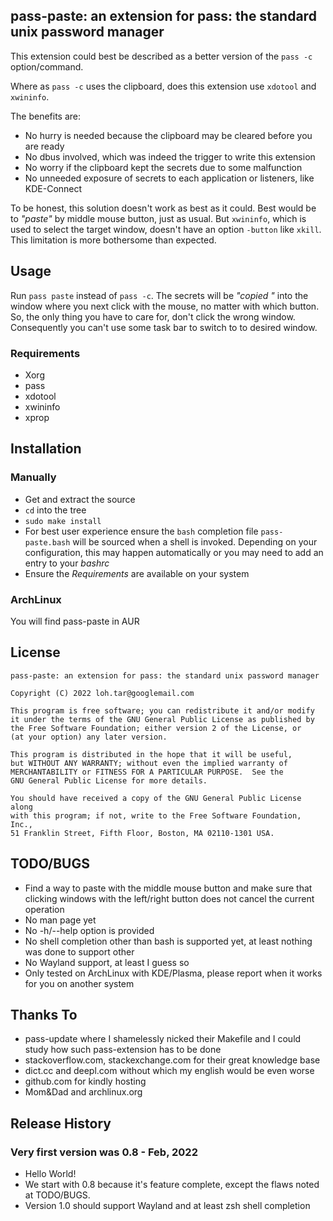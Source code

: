 ## pass-paste: an extension for pass: the standard unix password manager

This extension could best be described as a better version of the `pass -c` option/command.

Where as `pass -c` uses the clipboard, does this extension use `xdotool` and `xwininfo`.

The benefits are:

- No hurry is needed because the clipboard may be cleared before you are ready
- No dbus involved, which was indeed the trigger to write this extension
- No worry if the clipboard kept the secrets due to some malfunction
- No unneeded exposure of secrets to each application or listeners, like KDE-Connect

To be honest, this solution doesn't work as best as it could. Best would be to *"paste"* by
middle mouse button, just as usual. But `xwininfo`, which is used to select the target window,
doesn't have an option `-button` like `xkill`. This limitation is more bothersome than expected.

## Usage

Run `pass paste` instead of `pass -c`. The secrets will be *"copied "* into the window where you next
click with the mouse, no matter with which button. So, the only thing you have to care for, don't
click the wrong window. Consequently you can't use some task bar to switch to to desired window.

### Requirements

  - Xorg
  - pass
  - xdotool
  - xwininfo
  - xprop

## Installation

### Manually

- Get and extract the source
- `cd` into the tree
- `sudo make install`
- For best user experience ensure the `bash` completion file `pass-paste.bash` will be sourced when
a shell is invoked. Depending on your configuration, this may happen automatically or you may need
to add an entry to your *bashrc*
- Ensure the *Requirements* are available on your system

### ArchLinux

You will find pass-paste in AUR

## License

    pass-paste: an extension for pass: the standard unix password manager

    Copyright (C) 2022 loh.tar@googlemail.com

    This program is free software; you can redistribute it and/or modify
    it under the terms of the GNU General Public License as published by
    the Free Software Foundation; either version 2 of the License, or
    (at your option) any later version.

    This program is distributed in the hope that it will be useful,
    but WITHOUT ANY WARRANTY; without even the implied warranty of
    MERCHANTABILITY or FITNESS FOR A PARTICULAR PURPOSE.  See the
    GNU General Public License for more details.

    You should have received a copy of the GNU General Public License along
    with this program; if not, write to the Free Software Foundation, Inc.,
    51 Franklin Street, Fifth Floor, Boston, MA 02110-1301 USA.

## TODO/BUGS

- Find a way to paste with the middle mouse button and make sure that clicking windows with the
left/right button does not cancel the current operation
- No man page yet
- No -h/--help option is provided
- No shell completion other than bash is supported yet, at least nothing was done to support other
- No Wayland support, at least I guess so
- Only tested on ArchLinux with KDE/Plasma, please report when it works for you on another system

## Thanks To

- pass-update where I shamelessly nicked their Makefile and I could study how such pass-extension
has to be done
- stackoverflow.com, stackexchange.com for their great knowledge base
- dict.cc and deepl.com without which my english would be even worse
- github.com for kindly hosting
- Mom&Dad and archlinux.org

## Release History

### Very first version was 0.8 - Feb, 2022

  - Hello World!
  - We start with 0.8 because it's feature complete, except the flaws noted at TODO/BUGS.
  - Version 1.0 should support Wayland and at least zsh shell completion
